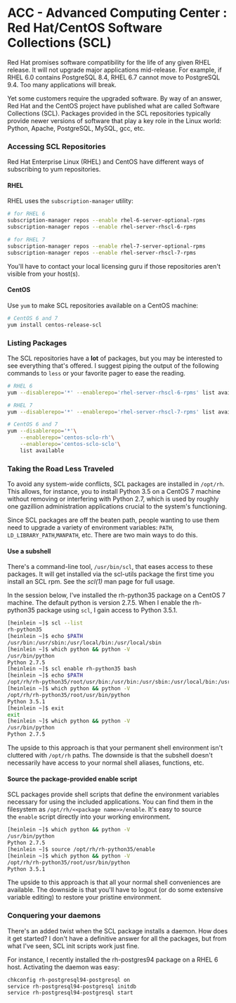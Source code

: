 ACC - Advanced Computing Center : Red Hat/CentOS Software Collections (SCL)
===========================================================================

Red Hat promises software compatibility for the life of any given RHEL release. It will not upgrade major applications mid-release. For example, if RHEL 6.0 contains PostgreSQL 8.4, RHEL 6.7 cannot move to PostgreSQL 9.4. Too many applications will break.

Yet some customers require the upgraded software. By way of an answer, Red Hat and the CentOS project have published what are called Software Collections (SCL). Packages provided in the SCL repositories typically provide newer versions of software that play a key role in the Linux world: Python, Apache, PostgreSQL, MySQL, gcc, etc.

### Accessing SCL Repositories

Red Hat Enterprise Linux (RHEL) and CentOS have different ways of subscribing to yum repositories.

#### RHEL

RHEL uses the `subscription-manager` utility:

``` sh
# for RHEL 6
subscription-manager repos --enable rhel-6-server-optional-rpms
subscription-manager repos --enable rhel-server-rhscl-6-rpms

# for RHEL 7
subscription-manager repos --enable rhel-7-server-optional-rpms
subscription-manager repos --enable rhel-server-rhscl-7-rpms

```

You'll have to contact your local licensing guru if those repositories aren't visible from your host(s).

#### CentOS

Use `yum` to make SCL repositories available on a CentOS machine:

``` sh
# CentOS 6 and 7
yum install centos-release-scl

```

### Listing Packages

The SCL repositories have a **lot** of packages, but you may be interested to see everything that's offered. I suggest piping the output of the following commands to `less` or your favorite pager to ease the reading.

``` sh
# RHEL 6
yum --disablerepo='*' --enablerepo='rhel-server-rhscl-6-rpms' list available

# RHEL 7
yum --disablerepo='*' --enablerepo='rhel-server-rhscl-7-rpms' list available

# CentOS 6 and 7
yum --disablerepo='*'\
    --enablerepo='centos-sclo-rh'\
    --enablerepo='centos-sclo-sclo'\
    list available

```

### Taking the Road Less Traveled

To avoid any system-wide conflicts, SCL packages are installed in `/opt/rh`. This allows, for instance, you to install Python 3.5 on a CentOS 7 machine without removing or interfering with Python 2.7, which is used by roughly one gazillion administration applications crucial to the system's functioning.

Since SCL packages are off the beaten path, people wanting to use them need to upgrade a variety of environment variables: `PATH`, `LD_LIBRARY_PATH`,`MANPATH`, etc. There are two main ways to do this.

#### Use a subshell

There's a command-line tool, `/usr/bin/scl`, that eases access to these packages. It will get installed via the scl-utils package the first time you install an SCL rpm. See the *scl(1)* man page for full usage.

In the session below, I've installed the rh-python35 package on a CentOS 7 machine. The default python is version 2.7.5. When I enable the rh-python35 package using `scl`, I gain access to Python 3.5.1.

``` sh
[heinlein ~]$ scl --list
rh-python35
[heinlein ~]$ echo $PATH
/usr/bin:/usr/sbin:/usr/local/bin:/usr/local/sbin
[heinlein ~]$ which python && python -V
/usr/bin/python
Python 2.7.5
[heinlein ~]$ scl enable rh-python35 bash
[heinlein ~]$ echo $PATH
/opt/rh/rh-python35/root/usr/bin:/usr/bin:/usr/sbin:/usr/local/bin:/usr/local/sbin
[heinlein ~]$ which python && python -V
/opt/rh/rh-python35/root/usr/bin/python
Python 3.5.1
[heinlein ~]$ exit
exit
[heinlein ~]$ which python && python -V
/usr/bin/python
Python 2.7.5
```

The upside to this approach is that your permanent shell environment isn't cluttered with `/opt/rh` paths. The downside is that the subshell doesn't necessarily have access to your normal shell aliases, functions, etc.

#### Source the package-provided enable script

SCL packages provide shell scripts that define the environment variables necessary for using the included applications. You can find them in the filesystem as `/opt/rh/<<package name>>/enable`. It's easy to source the `enable` script directly into your working environment.

```sh 
[heinlein ~]$ which python && python -V
/usr/bin/python
Python 2.7.5
[heinlein ~]$ source /opt/rh/rh-python35/enable
[heinlein ~]$ which python && python -V
/opt/rh/rh-python35/root/usr/bin/python
Python 3.5.1

```

The upside to this approach is that all your normal shell conveniences are available. The downside is that you'll have to logout (or do some extensive variable editing) to restore your pristine environment.

### Conquering your daemons

There's an added twist when the SCL package installs a daemon. How does it get started? I don't have a definitive answer for all the packages, but from what I've seen, SCL init scripts work just fine.

For instance, I recently installed the rh-postgres94 package on a RHEL 6 host. Activating the daemon was easy:

``` sh
chkconfig rh-postgresql94-postgresql on
service rh-postgresql94-postgresql initdb
service rh-postgresql94-postgresql start
```